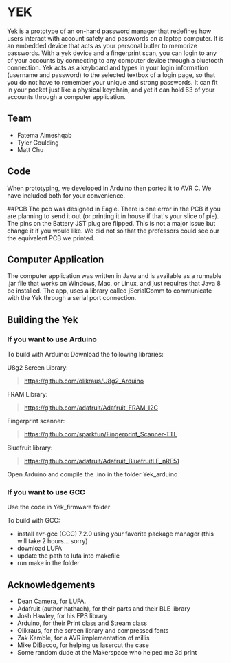 # YEK
Yek is a prototype of an on-hand password manager that redefines how users interact with account safety and passwords on a laptop computer. It is an embedded device that acts as your personal butler to memorize passwords. With a yek device and a fingerprint scan, you can login to any of your accounts by connecting to any computer device through a bluetooth connection. Yek  acts as a keyboard and types in your login information (username and password) to the selected textbox of a login page, so that you do not have to remember your unique and strong passwords. It can fit in your pocket just like a physical keychain, and yet it can hold 63 of your accounts through a computer application.

## Team
- Fatema Almeshqab
- Tyler Goulding
- Matt Chu

## Code
When prototyping, we developed in Arduino then ported it to AVR C. We have included both for your convenience.

##PCB
The pcb was designed in Eagle. There is one error in the PCB if you are planning to send it out (or printing it in house if that's your slice of pie). The pins on the Battery JST plug are flipped. This is not a major issue but change it if you would like. We did not so that the professors could see our the equivalent PCB we printed.
## Computer Application
The computer application was written in Java and is available as a runnable .jar file that works on Windows, Mac, or Linux, and just requires that Java 8 be installed. The app, uses a library called jSerialComm to communicate with the Yek through a serial port connection.

## Building the Yek
### If you want to use Arduino
To build with Arduino:
Download the following libraries:

U8g2 Screen Library:
> https://github.com/olikraus/U8g2_Arduino

FRAM Library: 

> https://github.com/adafruit/Adafruit_FRAM_I2C

Fingerprint scanner:
> https://github.com/sparkfun/Fingerprint_Scanner-TTL

Bluefruit library:
> https://github.com/adafruit/Adafruit_BluefruitLE_nRF51

Open Arduino and compile the .ino in the folder Yek_arduino

### If you want to use GCC
Use the code in Yek_firmware folder

To build with GCC:

- install avr-gcc (GCC) 7.2.0 using your favorite package manager (this will take 2 hours... sorry)
- download LUFA
- update the path to lufa into makefile
- run make in the folder


## Acknowledgements
* Dean Camera, for LUFA.
* Adafruit (author hathach), for their parts and their BLE library
* Josh Hawley, for his FPS library
* Arduino, for their Print class and Stream class
* Olikraus, for the screen library and compressed fonts
* Zak Kemble, for a AVR implementation of millis
* Mike DiBacco, for helping us lasercut the case
* Some random dude at the Makerspace who helped me 3d print

